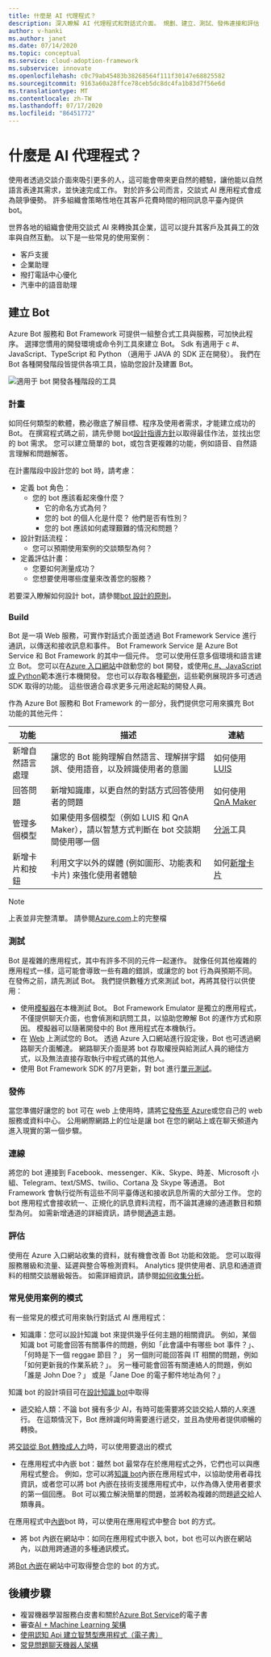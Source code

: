 ```yaml
---
title: 什麼是 AI 代理程式？
description: 深入瞭解 AI 代理程式和對話式介面。 規劃、建立、測試、發佈連接和評估 bot。
author: v-hanki
ms.author: janet
ms.date: 07/14/2020
ms.topic: conceptual
ms.service: cloud-adoption-framework
ms.subservice: innovate
ms.openlocfilehash: c0c79ab45483b38268564f111f30147e68825582
ms.sourcegitcommit: 9163a60a28ffce78ceb5dc8dc4fa1b83d7f56e6d
ms.translationtype: MT
ms.contentlocale: zh-TW
ms.lasthandoff: 07/17/2020
ms.locfileid: "86451772"
---
```

<!-- cSpell:ignore Twilio -->

# <a name="what-are-ai-agents"></a>什麼是 AI 代理程式？

使用者透過交談介面來吸引更多的人，這可能會帶來更自然的體驗，讓他能以自然語言表達其需求，並快速完成工作。 對於許多公司而言，交談式 AI 應用程式會成為競爭優勢。 許多組織會策略性地在其客戶花費時間的相同訊息平臺內提供 bot。

世界各地的組織會使用交談式 AI 來轉換其企業，這可以提升其客戶及其員工的效率與自然互動。 以下是一些常見的使用案例：

- 客戶支援
- 企業助理
- 撥打電話中心優化
- 汽車中的語音助理

## <a name="building-a-bot"></a>建立 Bot

Azure Bot 服務和 Bot Framework 可提供一組整合式工具與服務，可加快此程序。 選擇您慣用的開發環境或命令列工具來建立 Bot。 Sdk 有適用于 c #、JavaScript、TypeScript 和 Python （適用于 JAVA 的 SDK 正在開發）。 我們在 Bot 各種開發階段皆提供各項工具，協助您設計及建置 Bot。

![適用于 bot 開發各種階段的工具](../../_images/ai-bot-dev-tools.png)

<!-- docsTest:ignore "natural language understanding" -->

### <a name="plan"></a>計畫

如同任何類型的軟體，務必徹底了解目標、程序及使用者需求，才能建立成功的 Bot。 在撰寫程式碼之前，請先參閱 bot[設計指導方針](https://docs.microsoft.com/azure/bot-service/bot-service-design-principles?view=azure-bot-service-4.0)以取得最佳作法，並找出您的 bot 需求。 您可以建立簡單的 bot，或包含更複雜的功能，例如語音、自然語言理解和問題解答。

在計畫階段中設計您的 bot 時，請考慮：

- 定義 bot 角色：
  - 您的 bot 應該看起來像什麼？
    - 它的命名方式為何？
    - 您的 bot 的個人化是什麼？ 他們是否有性別？
    - 您的 bot 應該如何處理艱難的情況和問題？
- 設計對話流程：
  - 您可以預期使用案例的交談類型為何？
- 定義評估計畫：
  - 您要如何測量成功？
  - 您想要使用哪些度量來改善您的服務？

若要深入瞭解如何設計 bot，請參閱[bot 設計的原則](https://docs.microsoft.com/azure/bot-service/bot-service-design-principles?view=azure-bot-service-4.0)。

### <a name="build"></a>Build

Bot 是一項 Web 服務，可實作對話式介面並透過 Bot Framework Service 進行通訊，以傳送和接收訊息和事件。 Bot Framework Service 是 Azure Bot Service 和 Bot Framework 的其中一個元件。 您可以使用任意多個環境和語言建立 Bot。 您可以在[Azure 入口網站](https://docs.microsoft.com/azure/bot-service/bot-service-quickstart?view=azure-bot-service-4.0)中啟動您的 bot 開發，或使用[c #、JavaScript 或 Python](https://docs.microsoft.com/azure/bot-service/dotnet/bot-builder-dotnet-sdk-quickstart?view=azure-bot-service-4.0)範本進行本機開發。 您也可以存取各種[範例](https://github.com/microsoft/botbuilder-samples)，這些範例展現許多可透過 SDK 取得的功能。 這些很適合尋求更多元用途起點的開發人員。

作為 Azure Bot 服務和 Bot Framework 的一部分，我們提供您可用來擴充 Bot 功能的其他元件：

| 功能 | 描述 | 連結 |
| --- | --- | --- |
| 新增自然語言處理 | 讓您的 Bot 能夠理解自然語言、理解拼字錯誤、使用語音，以及辨識使用者的意圖 | 如何使用 [LUIS](https://docs.microsoft.com/azure/bot-service/bot-builder-howto-v4-luis?view=azure-bot-service-4.0) |
| 回答問題 | 新增知識庫，以更自然的對話方式回答使用者的問題 | 如何使用 [QnA Maker](https://docs.microsoft.com/azure/bot-service/bot-builder-howto-qna?view=azure-bot-service-4.0) |
| 管理多個模型 | 如果使用多個模型（例如 LUIS 和 QnA Maker），請以智慧方式判斷在 bot 交談期間使用哪一個 | [分派](https://docs.microsoft.com/azure/bot-service/bot-builder-tutorial-dispatch?view=azure-bot-service-4.0)工具 |
| 新增卡片和按鈕 | 利用文字以外的媒體 (例如圖形、功能表和卡片) 來強化使用者體驗 | 如何[新增卡片](https://docs.microsoft.com/azure/bot-service/bot-builder-howto-add-media-attachments?view=azure-bot-service-4.0) |

> [!NOTE]
> 上表並非完整清單。 請參閱[Azure.com](https://docs.microsoft.com/azure/bot-service/?view=azure-bot-service-4.0)上的完整檔

### <a name="test"></a>測試

Bot 是複雜的應用程式，其中有許多不同的元件一起運作。 就像任何其他複雜的應用程式一樣，這可能會導致一些有趣的錯誤，或讓您的 bot 行為與預期不同。 在發佈之前，請先測試 Bot。 我們提供數種方式來測試 bot，再將其發行以供使用：

- 使用[模擬器](https://docs.microsoft.com/azure/bot-service/bot-service-debug-emulator?view=azure-bot-service-4.0)在本機測試 Bot。 Bot Framework Emulator 是獨立的應用程式，不僅提供聊天介面，也會偵測和訊問工具，以協助您瞭解 Bot 的運作方式和原因。 模擬器可以隨著開發中的 Bot 應用程式在本機執行。
- 在 [Web](https://docs.microsoft.com/azure/bot-service/bot-service-manage-test-webchat?view=azure-bot-service-4.0) 上測試您的 Bot。 透過 Azure 入口網站進行設定後，Bot 也可透過網路聊天介面觸達。 網路聊天介面是將 bot 存取權授與給測試人員的絕佳方式，以及無法直接存取執行中程式碼的其他人。
- 使用 Bot Framework SDK 的7月更新，對 bot 進行[單元測試](https://docs.microsoft.com/azure/bot-service/unit-test-bots)。

### <a name="publish"></a>發佈

當您準備好讓您的 bot 可在 web 上使用時，請將[它發佈至 Azure](https://docs.microsoft.com/azure/bot-service/bot-builder-howto-deploy-azure?view=azure-bot-service-4.0)或您自己的 web 服務或資料中心。 公用網際網路上的位址是讓 bot 在您的網站上或在聊天頻道內進入現實的第一個步驟。

### <a name="connect"></a>連線

將您的 bot 連接到 Facebook、messenger、Kik、Skype、時差、Microsoft 小組、Telegram、text/SMS、twilio、Cortana 及 Skype 等通道。 Bot Framework 會執行從所有這些不同平臺傳送和接收訊息所需的大部分工作。 您的 bot 應用程式會接收統一、正規化的訊息資料流程，而不論其連線的通道數目和類型為何。 如需新增通道的詳細資訊，請參閱[通道](https://docs.microsoft.com/azure/bot-service/bot-service-manage-channels?view=azure-bot-service-4.0)主題。

### <a name="evaluate"></a>評估

使用在 Azure 入口網站收集的資料，就有機會改善 Bot 功能和效能。 您可以取得服務層級和流量、延遲與整合等檢測資料。 Analytics 提供使用者、訊息和通道資料的相關交談層級報告。 如需詳細資訊，請參閱[如何收集分析](https://docs.microsoft.com/azure/bot-service/bot-service-manage-analytics?view=azure-bot-service-4.0)。

<!-- docsTest:ignore "John Doe" "Jane Doe" -->

### <a name="patterns-for-common-use-cases"></a>常見使用案例的模式

有一些常見的模式可用來執行對話式 AI 應用程式：

- 知識庫：您可以設計知識 bot 來提供幾乎任何主題的相關資訊。 例如，某個知識 bot 可能會回答有關事件的問題，例如「此會議中有哪些 bot 事件？」、「何時是下一個 reggae 節目？」 另一個則可能回答與 IT 相關的問題，例如「如何更新我的作業系統？」。 另一種可能會回答有關連絡人的問題，例如「誰是 John Doe？」 或是「Jane Doe 的電子郵件地址為何？」

知識 bot 的設計項目可在[設計知識 bot](https://docs.microsoft.com/azure/bot-service/bot-service-design-pattern-knowledge-base?view=azure-bot-service-4.0)中取得

- 遞交給人類：不論 bot 擁有多少 AI，有時可能需要將交談交給人類的人來進行。 在這類情況下，Bot 應辨識何時需要進行遞交，並且為使用者提供順暢的轉換。

將[交談從 Bot 轉換成人力](https://docs.microsoft.com/azure/bot-service/bot-service-design-pattern-handoff-human?view=azure-bot-service-4.0)時，可以使用要退出的模式

- 在應用程式中內嵌 bot：雖然 bot 最常存在於應用程式之外，它們也可以與應用程式整合。 例如，您可以將[知識 bot](https://docs.microsoft.com/azure/bot-service/bot-service-design-pattern-knowledge-base?view=azure-bot-service-4.0)內嵌在應用程式中，以協助使用者尋找資訊，或者您可以將 bot 內嵌在技術支援應用程式中，以作為傳入使用者要求的第一個回應。 Bot 可以獨立解決簡單的問題，並將較為複雜的問題[遞交](https://docs.microsoft.com/azure/bot-service/bot-service-design-pattern-handoff-human?view=azure-bot-service-4.0)給人類專員。

在應用程式中[內嵌](https://docs.microsoft.com/azure/bot-service/bot-service-design-pattern-embed-app?view=azure-bot-service-4.0)bot 時，可以使用在應用程式中整合 bot 的方式。

- 將 bot 內嵌在網站中：如同在應用程式中嵌入 bot，bot 也可以內嵌在網站內，以啟用跨通道的多種通訊模式。

將[Bot 內嵌](https://docs.microsoft.com/azure/bot-service/bot-service-design-pattern-embed-web-site?view=azure-bot-service-4.0)在網站中可取得整合您的 bot 的方式。

## <a name="next-steps"></a>後續步驟

- 複習機器學習服務白皮書和關於[Azure Bot Service](https://azure.microsoft.com/resources/whitepapers/search/?service=bot-service)的電子書
- 審查[AI + Machine Learning 架構](https://docs.microsoft.com/azure/architecture/browse/)
- [使用認知 Api 建立智慧型應用程式（電子書）](https://azure.microsoft.com/resources/building-intelligent-apps-with-cognitive-apis/)
- [常見問題聊天機器人架構](https://azure.microsoft.com/resources/faq-chatbot-architecture/)
